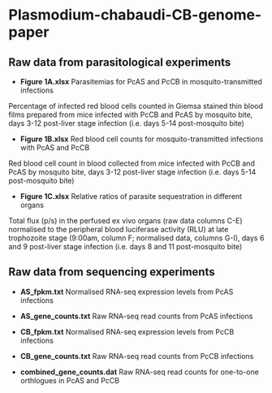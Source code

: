 #  Plasmodium-chabaudi-CB-genome-paper

## Raw data from parasitological experiments
* **Figure 1A.xlsx**
Parasitemias for PcAS and PcCB in mosquito-transmitted infections

Percentage of infected red blood cells counted in Giemsa stained thin blood films prepared from mice infected with PcCB and PcAS by mosquito bite, days 3-12 post-liver stage infection (i.e. days 5-14 post-mosquito bite)

* **Figure 1B.xlsx**
Red blood cell counts for mosquito-transmitted infections with PcAS and PcCB

Red blood cell count in blood collected from mice infected with PcCB and PcAS by mosquito bite, days 3-12 post-liver stage infection (i.e. days 5-14 post-mosquito bite)

* **Figure 1C.xlsx**
Relative ratios of parasite sequestration in different organs

Total flux (p/s) in the perfused ex vivo organs (raw data columns C-E) normalised to the peripheral blood luciferase activity (RLU) at late trophozoite stage (9:00am, column F; normalised data, columns G-I), days 6 and 9 post-liver stage infection (i.e. days 8 and 11 post-mosquito bite)

## Raw data from sequencing experiments
* **AS_fpkm.txt**
Normalised RNA-seq expression levels from PcAS infections

* **AS_gene_counts.txt**
Raw RNA-seq read counts from PcAS infections

* **CB_fpkm.txt**
Normalised RNA-seq expression levels from PcCB infections

* **CB_gene_counts.txt**
Raw RNA-seq read counts from PcCB infections

* **combined_gene_counts.dat**
Raw RNA-seq read counts for one-to-one orthlogues in PcAS and PcCB
